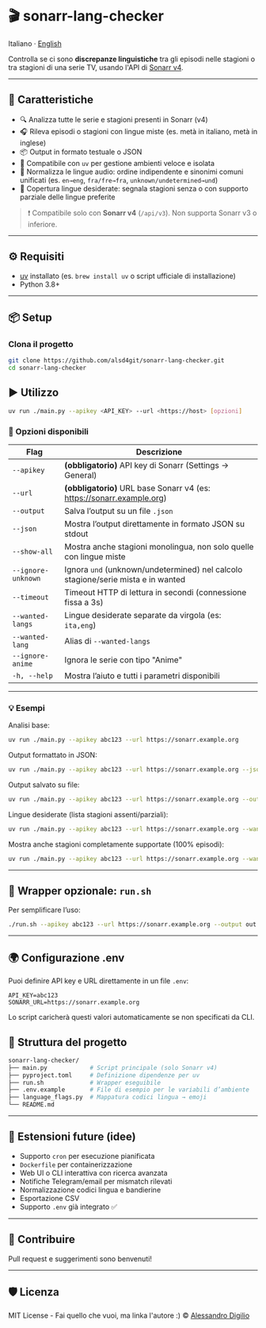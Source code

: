 # 🎬 sonarr-lang-checker

Italiano · [English](README.en.md)

Controlla se ci sono **discrepanze linguistiche** tra gli episodi nelle stagioni o tra stagioni di una serie TV, usando l'API di [Sonarr v4](https://sonarr.tv).

---

## 🚀 Caratteristiche

- 🔍 Analizza tutte le serie e stagioni presenti in Sonarr (v4)
- 🎧 Rileva episodi o stagioni con lingue miste (es. metà in italiano, metà in inglese)
- 📦 Output in formato testuale o JSON
- 🧰 Compatibile con `uv` per gestione ambienti veloce e isolata
- 🧩 Normalizza le lingue audio: ordine indipendente e sinonimi comuni unificati (es. `en→eng`, `fra/fre→fra`, `unknown/undetermined→und`)
- 🎯 Copertura lingue desiderate: segnala stagioni senza o con supporto parziale delle lingue preferite

> ❗ Compatibile solo con **Sonarr v4** (`/api/v3`). Non supporta Sonarr v3 o inferiore.

---

## ⚙️ Requisiti

- [uv](https://github.com/astral-sh/uv) installato (es. `brew install uv` o script ufficiale di installazione)
- Python 3.8+

---

## 📦 Setup

### Clona il progetto

```bash
git clone https://github.com/alsd4git/sonarr-lang-checker.git
cd sonarr-lang-checker
```

## ▶️ Utilizzo

```bash
uv run ./main.py --apikey <API_KEY> --url <https://host> [opzioni]
```

### 🔑 Opzioni disponibili

| Flag             | Descrizione                                                                 |
|------------------|------------------------------------------------------------------------------|
| `--apikey`       | **(obbligatorio)** API key di Sonarr (Settings → General)                   |
| `--url`          | **(obbligatorio)** URL base Sonarr v4 (es: https://sonarr.example.org)      |
| `--output`       | Salva l’output su un file `.json`                                           |
| `--json`         | Mostra l’output direttamente in formato JSON su stdout                      |
| `--show-all`     | Mostra anche stagioni monolingua, non solo quelle con lingue miste          |
| `--ignore-unknown` | Ignora `und` (unknown/undetermined) nel calcolo stagione/serie mista e in wanted |
| `--timeout`      | Timeout HTTP di lettura in secondi (connessione fissa a 3s)                 |
| `--wanted-langs` | Lingue desiderate separate da virgola (es: `ita,eng`)                       |
| `--wanted-lang`  | Alias di `--wanted-langs`                                                   |
| `--ignore-anime` | Ignora le serie con tipo "Anime"                                           |
| `-h, --help`     | Mostra l’aiuto e tutti i parametri disponibili                              |

---

### 💡 Esempi

Analisi base:

```bash
uv run ./main.py --apikey abc123 --url https://sonarr.example.org
```

Output formattato in JSON:

```bash
uv run ./main.py --apikey abc123 --url https://sonarr.example.org --json
```

Output salvato su file:

```bash
uv run ./main.py --apikey abc123 --url https://sonarr.example.org --output risultati.json
```

Lingue desiderate (lista stagioni assenti/parziali):

```bash
uv run ./main.py --apikey abc123 --url https://sonarr.example.org --wanted-langs ita,eng
```

Mostra anche stagioni completamente supportate (100% episodi):

```bash
uv run ./main.py --apikey abc123 --url https://sonarr.example.org --wanted-langs ita --show-all
```

---

## 🧪 Wrapper opzionale: `run.sh`

Per semplificare l’uso:

```bash
./run.sh --apikey abc123 --url https://sonarr.example.org --output out.json
```

---

## 🌍 Configurazione .env

Puoi definire API key e URL direttamente in un file `.env`:

```
API_KEY=abc123
SONARR_URL=https://sonarr.example.org
```

Lo script caricherà questi valori automaticamente se non specificati da CLI.

## 🧱 Struttura del progetto

```bash
sonarr-lang-checker/
├── main.py            # Script principale (solo Sonarr v4)
├── pyproject.toml     # Definizione dipendenze per uv
├── run.sh             # Wrapper eseguibile
├── .env.example       # File di esempio per le variabili d’ambiente
├── language_flags.py  # Mappatura codici lingua → emoji
└── README.md
```

---

## 📌 Estensioni future (idee)

- Supporto `cron` per esecuzione pianificata
- `Dockerfile` per containerizzazione
- Web UI o CLI interattiva con ricerca avanzata
- Notifiche Telegram/email per mismatch rilevati
- Normalizzazione codici lingua e bandierine
- Esportazione CSV
- Supporto `.env` già integrato ✅

---

## 🤝 Contribuire

Pull request e suggerimenti sono benvenuti!

---

## 🛡️ Licenza

MIT License - Fai quello che vuoi, ma linka l'autore :)
© [Alessandro Digilio](https://github.com/alsd4git)
